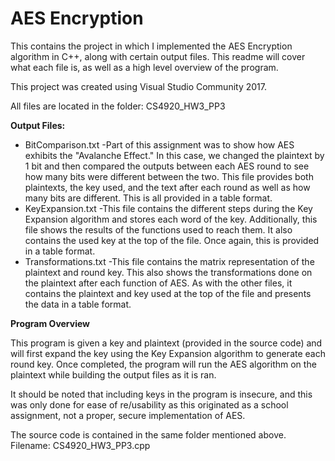 # AES Encryption
This contains the project in which I implemented the AES Encryption algorithm in C++, along with certain output files. This readme will cover what each file is, as well as a high level overview of the program.

This project was created using Visual Studio Community 2017.

All files are located in the folder: CS4920_HW3_PP3

**Output Files:**
* BitComparison.txt
	-Part of this assignment was to show how AES exhibits the "Avalanche Effect." In this case, we changed the plaintext by 1 bit and then compared the outputs between each AES round to see how many bits were different between the two. This file provides both plaintexts, the key used, and the text after each round as well as how many bits are different. This is all provided in a table format.
* KeyExpansion.txt
	-This file contains the different steps during the Key Expansion algorithm and stores each word of the key. Additionally, this file shows the results of the functions used to reach them. It also contains the used key at the top of the file. Once again, this is provided in a table format.
* Transformations.txt
	-This file contains the matrix representation of the plaintext and round key. This also shows the transformations done on the plaintext after each function of AES. As with the other files, it contains the plaintext and key used at the top of the file and presents the data in a table format.

**Program Overview**

This program is given a key and plaintext (provided in the source code) and will first expand the key using the Key Expansion algorithm to generate each round key. Once completed, the program will run the AES algorithm on the plaintext while building the output files as it is ran.

It should be noted that including keys in the program is insecure, and this was only done for ease of re/usability as this originated as a school assignment, not a proper, secure implementation of AES.

The source code is contained in the same folder mentioned above. Filename: CS4920_HW3_PP3.cpp

